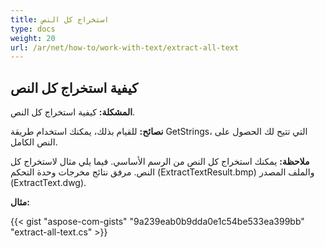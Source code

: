 ```yaml
---
title: استخراج كل النص
type: docs
weight: 20
url: /ar/net/how-to/work-with-text/extract-all-text
---
```


## **كيفية استخراج كل النص**

**المشكلة:** كيفية استخراج كل النص.

**نصائح:** للقيام بذلك، يمكنك استخدام طريقة GetStrings، التي تتيح لك الحصول على النص الكامل.

**ملاحظة:** يمكنك استخراج كل النص من الرسم الأساسي.
فيما يلي مثال لاستخراج كل النص.
مرفق نتائج مخرجات وحدة التحكم (ExtractTextResult.bmp) والملف المصدر (ExtractText.dwg).

**مثال:**

{{< gist "aspose-com-gists" "9a239eab0b9dda0e1c54be533ea399bb" "extract-all-text.cs" >}}
